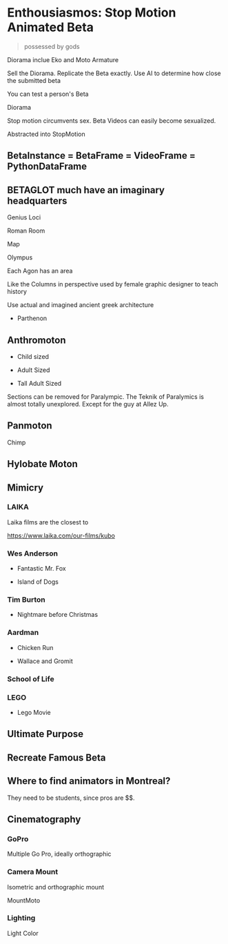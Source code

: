 # Enthousiasmos: Stop Motion Animated Beta

> possessed by gods

Diorama inclue Eko and Moto Armature

Sell the Diorama. Replicate the Beta exactly. Use AI to determine how close the submitted beta

You can test a person's Beta

Diorama

Stop motion circumvents sex. Beta Videos can easily become sexualized.

Abstracted into StopMotion

## BetaInstance = BetaFrame = VideoFrame = PythonDataFrame

## BETAGLOT much have an imaginary headquarters

Genius Loci

Roman Room

Map

Olympus

Each Agon has an area

Like the Columns in perspective used by female graphic designer to teach history

Use actual and imagined ancient greek architecture

- Parthenon

## Anthromoton

- Child sized

- Adult Sized

- Tall Adult Sized

Sections can be removed for Paralympic. The Teknik of Paralymics is almost totally unexplored. Except for the guy at Allez Up.

## Panmoton

Chimp

## Hylobate Moton

## Mimicry

### LAIKA

Laika films are the closest to

<https://www.laika.com/our-films/kubo>

### Wes Anderson

- Fantastic Mr. Fox

- Island of Dogs

### Tim Burton

- Nightmare before Christmas

### Aardman

- Chicken Run

- Wallace and Gromit

### School of Life

### LEGO

- Lego Movie

## Ultimate Purpose

## Recreate Famous Beta

## Where to find animators in Montreal?

They need to be students, since pros are $$.

## Cinematography

### GoPro

Multiple Go Pro, ideally orthographic

### Camera Mount

Isometric and orthographic mount

MountMoto

### Lighting

Light Color